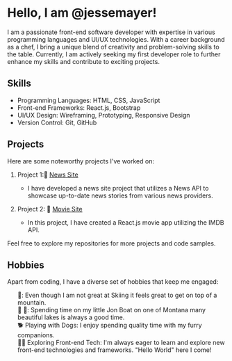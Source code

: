 # Hello, I am @jessemayer!

I am a passionate front-end software developer with expertise in various programming languages and UI/UX technologies. With a career background as a chef, I bring a unique blend of creativity and problem-solving skills to the table. Currently, I am actively seeking my first developer role to further enhance my skills and contribute to exciting projects.

## Skills
- Programming Languages: HTML, CSS, JavaScript
- Front-end Frameworks: React.js, Bootstrap
- UI/UX Design: Wireframing, Prototyping, Responsive Design
- Version Control: Git, GitHub

## Projects
Here are some noteworthy projects I've worked on:

1. Project 1:📰 [News Site](https://github.com/jessemayer/News_Site)
   - I have developed a news site project that utilizes a News API to showcase up-to-date news stories from various news providers.

2. Project 2: 🎥 [Movie Site](link-to-project)
   - In this project, I have created a React.js movie app utilizing the IMDB API.

Feel free to explore my repositories for more projects and code samples.

## Hobbies
Apart from coding, I have a diverse set of hobbies that keep me engaged:

<ol style="list-style-type: none;">
<li>🎿: Even though I am not great at Skiing it feels great to get on top of a mountain.</li>
<li>🚤 🎣: Spending time on my little Jon Boat on one of Montana many beautiful lakes is always a good time.</li>
<li>🐕 Playing with Dogs: I enjoy spending quality time with my furry companions.</li>
<li>👨‍💻 Exploring Front-end Tech: I'm always eager to learn and explore new front-end technologies and frameworks. "Hello World" here I come!</li>
</ol>

